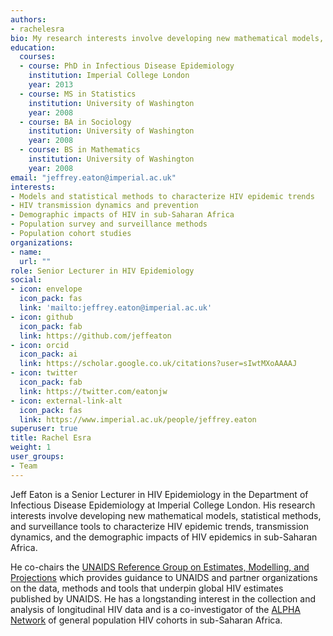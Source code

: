 ```yaml
---
authors:
- rachelesra
bio: My research interests involve developing new mathematical models, statistical methods, and surveillance tools to characterize HIV epidemic trends, transmission dynamics, and the demographic impacts of HIV epidemics in sub-Saharan Africa.
education:
  courses:
  - course: PhD in Infectious Disease Epidemiology
    institution: Imperial College London
    year: 2013
  - course: MS in Statistics
    institution: University of Washington
    year: 2008
  - course: BA in Sociology
    institution: University of Washington
    year: 2008
  - course: BS in Mathematics
    institution: University of Washington
    year: 2008
email: "jeffrey.eaton@imperial.ac.uk"
interests:
- Models and statistical methods to characterize HIV epidemic trends
- HIV transmission dynamics and prevention
- Demographic impacts of HIV in sub-Saharan Africa
- Population survey and surveillance methods
- Population cohort studies
organizations:
- name: 
  url: ""
role: Senior Lecturer in HIV Epidemiology
social:
- icon: envelope
  icon_pack: fas
  link: 'mailto:jeffrey.eaton@imperial.ac.uk'
- icon: github
  icon_pack: fab
  link: https://github.com/jeffeaton
- icon: orcid
  icon_pack: ai
  link: https://scholar.google.co.uk/citations?user=sIwtMXoAAAAJ
- icon: twitter
  icon_pack: fab
  link: https://twitter.com/eatonjw
- icon: external-link-alt
  icon_pack: fas
  link: https://www.imperial.ac.uk/people/jeffrey.eaton
superuser: true
title: Rachel Esra
weight: 1
user_groups:
- Team
---
```


Jeff Eaton is a Senior Lecturer in HIV Epidemiology in the Department of Infectious Disease Epidemiology at Imperial College London. His research interests involve developing new mathematical models, statistical methods, and surveillance tools to characterize HIV epidemic trends, transmission dynamics, and the demographic impacts of HIV epidemics in sub-Saharan Africa.

He co-chairs the [UNAIDS Reference Group on Estimates, Modelling, and Projections](www.epidem.org) which provides guidance to UNAIDS and partner organizations on  the data, methods and tools that underpin global HIV estimates published by UNAIDS. He has a longstanding interest in the collection and analysis of longitudinal HIV data and is a co-investigator of the [ALPHA Network](https://alpha.lshtm.ac.uk/) of general population HIV cohorts in sub-Saharan Africa.
